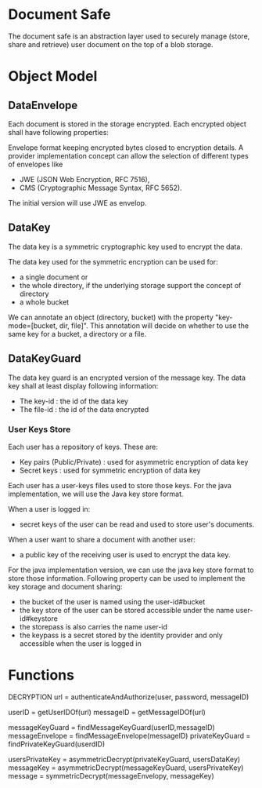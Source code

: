 # Document Safe

The document safe is an abstraction layer used to securely manage (store, share and retrieve) user document on the top of a blob storage.

# Object Model

## DataEnvelope

Each document is stored in the storage encrypted. Each encrypted object shall have following properties:

Envelope format keeping encrypted bytes closed to encryption details. A provider implementation concept can allow the selection of different types of envelopes like 
- JWE (JSON Web Encryption, RFC 7516), 
- CMS (Cryptographic Message Syntax, RFC 5652).

The initial version will use JWE as envelop.

## DataKey 

The data key is a symmetric cryptographic key used to encrypt the data. 

The data key used for the symmetric encryption can be used for:
- a single document or 
- the whole directory, if the underlying storage support the concept of directory
- a whole bucket   

We can annotate an object (directory, bucket) with the property "key-mode=[bucket, dir, file]". This annotation will decide on whether to use the same key for a bucket, a directory or a file.  

## DataKeyGuard

The data key guard is an encrypted version of the message key. The data key shall at least display following information:
- The key-id : the id of the data key
- The file-id : the id of the data encrypted

### User Keys Store

Each user has a repository of keys. These are:
- Key pairs (Public/Private) : used for asymmetric encryption of data key
- Secret keys : used for symmetric encryption of data key

Each user has a user-keys files used to store those keys. For the java implementation, we will use the Java key store format.

When a user is logged in:
- secret keys of the user can be read and used to store user's documents. 

When a user want to share a document with another user:
- a public key of the receiving user is used to encrypt the data key.

For the java implementation version, we can use the java key store format to store those information. Following property can be used to implement the key storage and document sharing:

- the bucket of the user is named using the user-id#bucket
- the key store of the user can be stored accessible under the name user-id#keystore
- the storepass is also carries the name user-id
- the keypass is a secret stored by the identity provider and only accessible when the user is logged in

# Functions

DECRYPTION
url = authenticateAndAuthorize(user, password, messageID)

userID = getUserIDOf(url)
messageID = getMessageIDOf(url)

messageKeyGuard = findMessageKeyGuard(userID,messageID)
messageEnvelope = findMessageEnvelope(messageID)
privateKeyGuard = findPrivateKeyGuard(userdID)

usersPrivateKey = asymmetricDecrypt(privateKeyGuard, usersDataKey)
messageKey = asymmetricDecrypt(messageKeyGuard, usersPrivateKey)
message = symmetricDecrypt(messageEnvelopy, messageKey)
